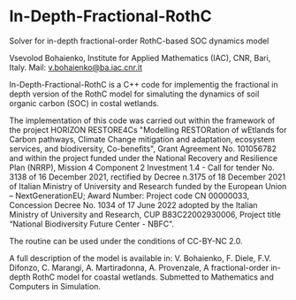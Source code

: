 # In-Depth-Fractional-RothC
Solver for in-depth fractional-order RothC-based SOC dynamics model

Vsevolod Bohaienko,
Institute for Applied Mathematics (IAC), CNR, Bari, Italy. 
Mail: v.bohaienko@ba.iac.cnr.it

In-Depth-Fractional-RothC is a C++ code for implementig the fractional in depth version of the RothC model for simaluting the dynamics of soil organic carbon (SOC) in costal wetlands.

The implementation of this code was carried out within the framework of the project HORIZON RESTORE4Cs "Modelling RESTORation of wEtlands for Carbon pathways, Climate Change mitigation and adaptation, ecosystem services, and biodiversity, Co-benefits", Grant Agreement No. 101056782 and within the  project funded under the National Recovery and Resilience Plan (NRRP), Mission 4 Component 2 Investment 1.4 - Call for tender No. 3138 of 16 December 2021, rectified by Decree n.3175 of 18 December 2021 of Italian Ministry of University and Research funded by the European Union – NextGenerationEU; Award Number: Project code CN 00000033, Concession Decree No. 1034 of 17 June 2022 adopted by the Italian Ministry of University and Research, CUP B83C22002930006, Project title “National Biodiversity Future Center - NBFC".

The routine can be used under the conditions of CC-BY-NC 2.0.

A full description of the model is available in: 
V. Bohaienko, F. Diele, F.V. Difonzo, C. Marangi, A. Martiradonna, A. Provenzale, A fractional-order in-depth RothC model for coastal wetlands. Submetted to Mathematics and Computers in Simulation.
